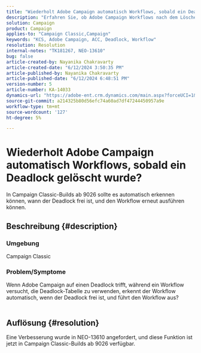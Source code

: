 ```yaml
---
title: "Wiederholt Adobe Campaign automatisch Workflows, sobald ein Deadlock gelöscht wurde?"
description: "Erfahren Sie, ob Adobe Campaign Workflows nach dem Löschen eines Deadlock automatisch erneut versucht. Diese Funktion ist in Campaign Classic-Builds ab 9026 verfügbar."
solution: Campaign
product: Campaign
applies-to: "Campaign Classic,Campaign"
keywords: "KCS, Adobe Campaign, ACC, Deadlock, Workflow"
resolution: Resolution
internal-notes: "TK181267, NEO-13610"
bug: false
article-created-by: Nayanika Chakravarty
article-created-date: "6/12/2024 3:50:35 PM"
article-published-by: Nayanika Chakravarty
article-published-date: "6/12/2024 6:48:51 PM"
version-number: 5
article-number: KA-14033
dynamics-url: "https://adobe-ent.crm.dynamics.com/main.aspx?forceUCI=1&pagetype=entityrecord&etn=knowledgearticle&id=cec0b17e-d328-ef11-840b-0022480a40c2"
source-git-commit: a214325b80d56efc74a60ad7df47244450957a9e
workflow-type: tm+mt
source-wordcount: '127'
ht-degree: 5%

---
```


# Wiederholt Adobe Campaign automatisch Workflows, sobald ein Deadlock gelöscht wurde?


In Campaign Classic-Builds ab 9026 sollte es automatisch erkennen können, wann der Deadlock frei ist, und den Workflow erneut ausführen können.

## Beschreibung {#description}


### <b>Umgebung</b>

Campaign Classic

### <b>Problem/Symptome</b>

Wenn Adobe Campaign auf einen Deadlock trifft, während ein Workflow versucht, die Deadlock-Tabelle zu verwenden, erkennt der Workflow automatisch, wenn der Deadlock frei ist, und führt den Workflow aus?
<br> 

## Auflösung {#resolution}


Eine Verbesserung wurde in NEO-13610 angefordert, und diese Funktion ist jetzt in Campaign Classic-Builds ab 9026 verfügbar.
